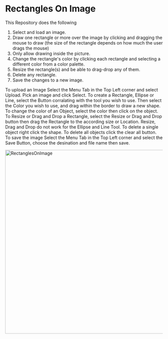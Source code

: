 # Rectangles On Image

This Repository does the following
1. Select and load an image.
2. Draw one rectangle or more over the image by clicking and dragging the mouse to draw (the size of the rectangle depends on how much the user drags the mouse)
3. Only allow drawing inside the picture.
4. Change the rectangle's color by clicking each rectangle and selecting a different color from a color palette.
5. Resize the rectangle(s) and be able to drag-drop any of them.
6. Delete any rectangle.
7. Save the changes to a new image.

To upload an Image Select the Menu Tab in the Top Left corner and select Upload.  Pick an image and click Select.
To create a Rectangle, Ellipse or Line, select the Button corralating with the tool you wish to use. 
Then select the Color you wish to use, and drag within the border to draw a new shape.
To change the color of an Object, select the color then click on the object.
To Resize or Drag and Drop a Rectangle, select the Resize or Drag and Drop button then drag the Rectangle to the according size or Location. 
Resize, Drag and Drop do not work for the Ellipse and Line Tool.
To delete a single object right click the shape.
To delete all objects click the clear all button.
To save the image Select the Menu Tab in the Top Left corner and select the Save Button, choose the desination and file name then save.

<img width="588" alt="RectanglesOnImage" src="https://user-images.githubusercontent.com/98188443/217035401-da3c1aee-6a68-4862-9eba-f5f8a449c1df.png">
